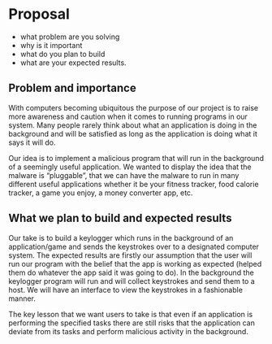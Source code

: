 # Proposal 


* what problem are you solving
* why is it important
* what do you plan to build
* what are your expected results.

## Problem and importance

With computers becoming ubiquitous the purpose of our project is to raise more awareness and caution when it comes to running programs in our system. Many people rarely think about what an application is doing in the background and will be satisfied as long as the application is doing what it says it will do. 

Our idea is to implement a malicious program that will run in the background of a seemingly useful application. We wanted to display the idea that the malware is “pluggable”, that we can have the malware to run in many different useful applications whether it be your fitness tracker, food calorie tracker, a game you enjoy, a money converter app, etc. 

## What we plan to build and expected results

Our take is to build a keylogger which runs in the background of an application/game and sends the keystrokes over to a designated computer system. The expected results are firstly our assumption that the user will run our program with the belief that the app is working as expected (helped them do whatever the app said it was going to do). In the background the keylogger program will run and will collect keystrokes and send them to a host. We will have an interface to view the keystrokes in a fashionable manner. 

The key lesson that we want users to take is that even if an application is performing the specified tasks there are still risks that the application can deviate from its tasks and perform malicious activity in the background.
